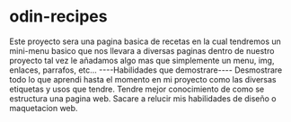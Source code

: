 # odin-recipes
Este proyecto sera una pagina basica de recetas en la cual tendremos un mini-menu basico que nos llevara a diversas paginas dentro de nuestro proyecto tal vez le añadamos algo mas que simplemente un menu, img, enlaces, parrafos, etc...
----Habilidades que demostrare----
Desmostrare todo lo que aprendi hasta el momento en mi proyecto como las diversas etiquetas y usos que tendre.
Tendre mejor conocimiento de como se estructura una pagina web.
Sacare a relucir mis habilidades de diseño o maquetacion web. 